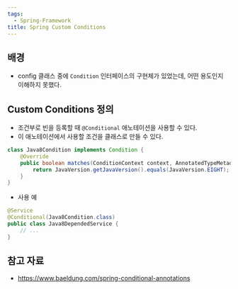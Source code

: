 ```yaml
---
tags:
  - Spring-Framework
title: Spring Custom Conditions
---
```



## 배경

- config 클래스 중에 `Condition` 인터페이스의 구현체가 있었는데, 어떤 용도인지 이해하지 못했다.

## Custom Conditions 정의

- 조건부로 빈을 등록할 때 `@Conditional` 애노테이션을 사용할 수 있다. 
- 이 애노테이션에서 사용할 조건을 클래스로 만들 수 있다.

```java
class Java8Condition implements Condition {
    @Override
    public boolean matches(ConditionContext context, AnnotatedTypeMetadata metadata) {
        return JavaVersion.getJavaVersion().equals(JavaVersion.EIGHT);
    }
}
```

- 사용 예

```java
@Service
@Conditional(Java8Condition.class)
public class Java8DependedService {
    // ...
}
```

## 참고 자료

- https://www.baeldung.com/spring-conditional-annotations
